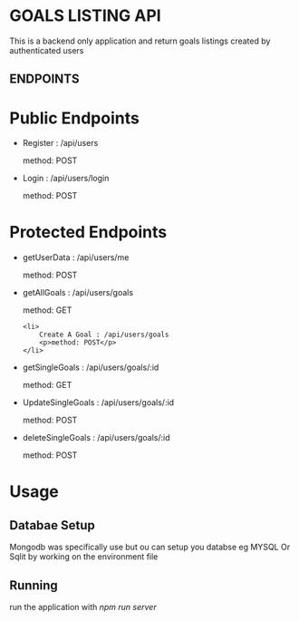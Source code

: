 # GOALS LISTING API

<p>This is a backend only application and return goals listings created by authenticated users</p>

## ENDPOINTS

# Public Endpoints
<ul>
    <li>
        Register : /api/users
        <p>method: POST</p>
    </li>
</ul>
<ul>
<li>
    Login : /api/users/login
    <p>method: POST</p>
</li>
</ul>


# Protected Endpoints
<ul>
    <li>
        getUserData : /api/users/me
        <p>method: POST</p>
    </li>
</ul>

<ul>
    <li>
        getAllGoals : /api/users/goals
        <p>method: GET</p>
    </li>
</ul>

<ul>

    <li>
        Create A Goal : /api/users/goals
        <p>method: POST</p>
    </li>
</ul>

<ul>
    <li>
        getSingleGoals : /api/users/goals/:id
        <p>method: GET</p>
    </li>
</ul>

<ul>
    <li>
        UpdateSingleGoals : /api/users/goals/:id
        <p>method: POST</p>
    </li>
</ul>

<ul>
    <li>
        deleteSingleGoals : /api/users/goals/:id
        <p>method: POST</p>
    </li>
</ul>

# Usage

## Databae Setup

<p>
Mongodb was specifically use but ou can setup you databse eg MYSQL Or Sqlit by working on the environment file
</p>

## Running

<p>
run the application with <i>npm run server</i>
</p>